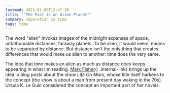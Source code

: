 ```yaml
---
lastmod: 2021-01-09T12:47:38
title: '"The Past is an Alien Planet"'
summary: separation in time
tags: time
---
```


The word "alien" invokes images of the midnight expanses of space, unfathomable distances, faraway planets. To be alien, it would seem, means to be separated by distance. But distance isn't the only thing that creates differences that would make us alien to another: time does the very same.

The idea that time makes an alien as much as distance does keeps appearing in what I'm reading. [Mark Fisher](/mark-fisher){: .internal-link} brings up the idea in blog posts about the show _Life On Mars_, whose title itself harkens to the concept (the show is about a man from present day waking in the 70s). Ursula K. Le Guin considered the concept an important part of her novels.
